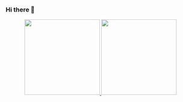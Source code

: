 ### Hi there 👋

<!--
**mustafaboleken/mustafaboleken** is a ✨ _special_ ✨ repository because its `README.md` (this file) appears on your GitHub profile.

Here are some ideas to get you started:

- 🔭 I’m currently working on ...
- 🌱 I’m currently learning ...
- 👯 I’m looking to collaborate on ...
- 🤔 I’m looking for help with ...
- 💬 Ask me about ...
- 📫 How to reach me: ...
- 😄 Pronouns: ...
- ⚡ Fun fact: ...
-->

<p align="center">
    <a href="https://www.linkedin.com/in/mustafa-boleken/" target="_blank">
        <img height="200em" src="https://github-readme-stats.vercel.app/api?username=mustafaboleken&count_private=true&show_icons=true&theme=vue"/>
        <img height="200em" src="https://github-readme-stats.vercel.app/api/top-langs/?username=mustafaboleken&theme=vue&hide=tex,css"/>
    </a>
</p>
